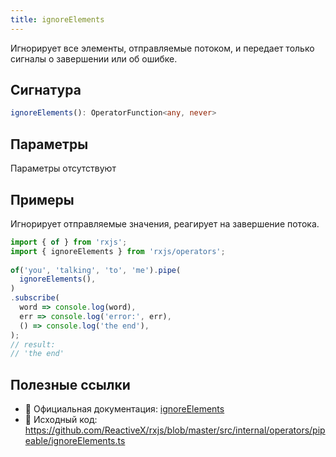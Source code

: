 ```yaml
---
title: ignoreElements
---
```


Игнорирует все элементы, отправляемые потоком, и передает только сигналы о завершении или об ошибке.

## Сигнатура

```typescript
ignoreElements(): OperatorFunction<any, never>
```

## Параметры

Параметры отсутствуют

## Примеры

Игнорирует отправляемые значения, реагирует на завершение потока.
 
```typescript
import { of } from 'rxjs';
import { ignoreElements } from 'rxjs/operators';
 
of('you', 'talking', 'to', 'me').pipe(
  ignoreElements(),
)
.subscribe(
  word => console.log(word),
  err => console.log('error:', err),
  () => console.log('the end'),
);
// result:
// 'the end'
```

## Полезные ссылки

- 📰 Официальная документация: [ignoreElements](https://rxjs.dev/api/operators/ignoreElements)
- 📁 Исходный код: https://github.com/ReactiveX/rxjs/blob/master/src/internal/operators/pipeable/ignoreElements.ts
